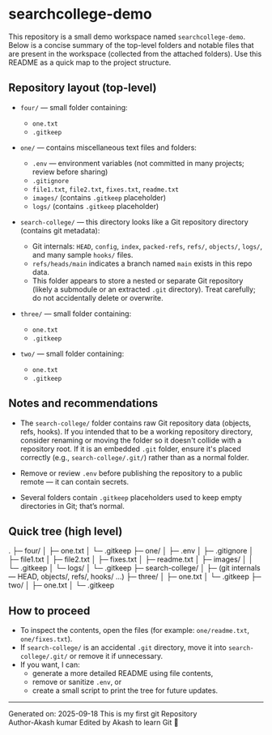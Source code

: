 # searchcollege-demo

This repository is a small demo workspace named `searchcollege-demo`. Below is a concise summary of the top-level folders and notable files that are present in the workspace (collected from the attached folders). Use this README as a quick map to the project structure.

## Repository layout (top-level)

- `four/` — small folder containing:
	- `one.txt`
	- `.gitkeep`

- `one/` — contains miscellaneous text files and folders:
	- `.env` — environment variables (not committed in many projects; review before sharing)
	- `.gitignore`
	- `file1.txt`, `file2.txt`, `fixes.txt`, `readme.txt`
	- `images/` (contains `.gitkeep` placeholder)
	- `logs/` (contains `.gitkeep` placeholder)

- `search-college/` — this directory looks like a Git repository directory (contains git metadata):
	- Git internals: `HEAD`, `config`, `index`, `packed-refs`, `refs/`, `objects/`, `logs/`, and many sample `hooks/` files.
	- `refs/heads/main` indicates a branch named `main` exists in this repo data.
	- This folder appears to store a nested or separate Git repository (likely a submodule or an extracted `.git` directory). Treat carefully; do not accidentally delete or overwrite.

- `three/` — small folder containing:
	- `one.txt`
	- `.gitkeep`

- `two/` — small folder containing:
	- `one.txt`
	- `.gitkeep`

## Notes and recommendations

- The `search-college/` folder contains raw Git repository data (objects, refs, hooks). If you intended that to be a working repository directory, consider renaming or moving the folder so it doesn't collide with a repository root. If it is an embedded `.git` folder, ensure it's placed correctly (e.g., `search-college/.git/`) rather than as a normal folder.

- Remove or review `.env` before publishing the repository to a public remote — it can contain secrets.

- Several folders contain `.gitkeep` placeholders used to keep empty directories in Git; that’s normal.

## Quick tree (high level)

.
├─ four/
│  ├─ one.txt
│  └─ .gitkeep
├─ one/
│  ├─ .env
│  ├─ .gitignore
│  ├─ file1.txt
│  ├─ file2.txt
│  ├─ fixes.txt
│  ├─ readme.txt
│  ├─ images/
│  │  └─ .gitkeep
│  └─ logs/
│     └─ .gitkeep
├─ search-college/
│  ├─ (git internals — HEAD, objects/, refs/, hooks/ ...)
├─ three/
│  ├─ one.txt
│  └─ .gitkeep
├─ two/
│  ├─ one.txt
│  └─ .gitkeep

## How to proceed

- To inspect the contents, open the files (for example: `one/readme.txt`, `one/fixes.txt`).
- If `search-college/` is an accidental `.git` directory, move it into `search-college/.git/` or remove it if unnecessary.
- If you want, I can:
	- generate a more detailed README using file contents,
	- remove or sanitize `.env`, or
	- create a small script to print the tree for future updates.

---
Generated on: 2025-09-18
This is my first git Repository
<br>
Author-Akash kumar
Edited by Akash to learn Git 🚀